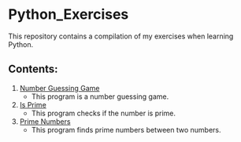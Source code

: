# Python_Exercises
This repository contains a compilation of my exercises when learning Python. 

## Contents:

1. [Number Guessing Game](https://github.com/CansuKunar/Python_Exercises/blob/main/1_number_guessing_game.py)
   - This program is a number guessing game.
2. [Is Prime](https://github.com/CansuKunar/Python_Exercises/blob/main/2_is_prime.py)
   - This program checks if the number is prime.
3. [Prime Numbers](https://github.com/CansuKunar/Python_Exercises/blob/main/3_prime_numbers.py)
   - This program finds prime numbers between two numbers.
